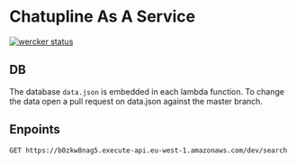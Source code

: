 # Chatupline As A Service

[![wercker status](https://app.wercker.com/status/ab410d76e98ab6bde3e09bc324730730/m/master "wercker status")](https://app.wercker.com/project/byKey/ab410d76e98ab6bde3e09bc324730730)


## DB 
The database ```data.json``` is embedded in each lambda function. To change the data open a pull request on data.json against the master branch.

## Enpoints
```
GET https://b0zkw8nag5.execute-api.eu-west-1.amazonaws.com/dev/search
```
